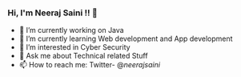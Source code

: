 ### Hi, I'm Neeraj Saini !! 👋

- 🔭 I’m currently working on Java  
- 🌱 I’m currently learning Web development and App development
- 🤔 I’m interested in Cyber Security 
- 💬 Ask me about Technical related Stuff
- 📫 How to reach me: Twitter- @_neerajsaini_

